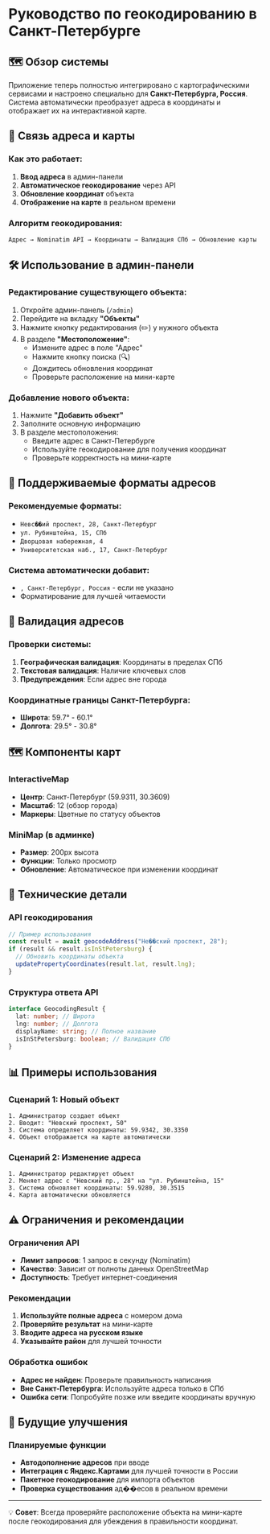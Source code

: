 # Руководство по геокодированию в Санкт-Петербурге

## 🗺️ Обзор системы

Приложение теперь полностью интегрировано с картографическими сервисами и настроено специально для **Санкт-Петербурга, Россия**. Система автоматически преобразует адреса в координаты и отображает их на интерактивной карте.

## 📍 Связь адреса и карты

### Как это работает:

1. **Ввод адреса** в админ-панели
2. **Автоматическое геокодирование** через API
3. **Обновление координат** объекта
4. **Отображение на карте** в реальном времени

### Алгоритм геокодирования:

```
Адрес → Nominatim API → Координаты → Валидация СПб → Обновление карты
```

## 🛠️ Использование в админ-панели

### Редактирование существующего объекта:

1. Откройте админ-панель (`/admin`)
2. Перейдите на вкладку **"Объекты"**
3. Нажмите кнопку редактирования (✏️) у нужного объекта
4. В разделе **"Местоположение"**:
   - Измените адрес в поле "Адрес"
   - Нажмите кнопку поиска (🔍)
   - Дождитесь обновления координат
   - Проверьте расположение на мини-карте

### Добавление нового объекта:

1. Нажмите **"Добавить объект"**
2. Заполните основную информацию
3. В разделе местоположения:
   - Введите адрес в Санкт-Петербурге
   - Используйте геокодирование для получения координат
   - Проверьте корректность на мини-карте

## 📍 Поддерживаемые форматы адресов

### Рекомендуемые форматы:

- `Невс��ий проспект, 28, Санкт-Петербург`
- `ул. Рубинштейна, 15, СПб`
- `Дворцовая набережная, 4`
- `Университетская наб., 17, Санкт-Петербург`

### Система автоматически добавит:

- `, Санкт-Петербург, Россия` - если не указано
- Форматирование для лучшей читаемости

## 🎯 Валидация адресов

### Проверки системы:

1. **Географическая валидация**: Координаты в пределах СПб
2. **Текстовая валидация**: Наличие ключевых слов
3. **Предупреждения**: Если адрес вне города

### Координатные границы Санкт-Петербурга:

- **Широта**: 59.7° - 60.1°
- **Долгота**: 29.5° - 30.8°

## 🗺️ Компоненты карт

### InteractiveMap

- **Центр**: Санкт-Петербург (59.9311, 30.3609)
- **Масштаб**: 12 (обзор города)
- **Маркеры**: Цветные по статусу объектов

### MiniMap (в админке)

- **Размер**: 200px высота
- **Функции**: Только просмотр
- **Обновление**: Автоматическое при изменении координат

## 🔧 Технические детали

### API геокодирования

```javascript
// Пример использования
const result = await geocodeAddress("Не��ский проспект, 28");
if (result && result.isInStPetersburg) {
  // Обновить координаты объекта
  updatePropertyCoordinates(result.lat, result.lng);
}
```

### Структура ответа API

```typescript
interface GeocodingResult {
  lat: number; // Широта
  lng: number; // Долгота
  displayName: string; // Полное название
  isInStPetersburg: boolean; // Валидация СПб
}
```

## 📊 Примеры использования

### Сценарий 1: Новый объект

```
1. Администратор создает объект
2. Вводит: "Невский проспект, 50"
3. Система определяет координаты: 59.9342, 30.3350
4. Объект отображается на карте автоматически
```

### Сценарий 2: Изменение адреса

```
1. Администратор редактирует объект
2. Меняет адрес с "Невский пр., 28" на "ул. Рубинштейна, 15"
3. Система обновляет координаты: 59.9280, 30.3515
4. Карта автоматически обновляется
```

## ⚠️ Ограничения и рекомендации

### Ограничения API

- **Лимит запросов**: 1 запрос в секунду (Nominatim)
- **Качество**: Зависит от полноты данных OpenStreetMap
- **Доступность**: Требует интернет-соединения

### Рекомендации

1. **Используйте полные адреса** с номером дома
2. **Проверяйте результат** на мини-карте
3. **Вводите адреса на русском языке**
4. **Указывайте район** для лучшей точности

### Обработка ошибок

- **Адрес не найден**: Проверьте правильность написания
- **Вне Санкт-Петербурга**: Используйте адреса только в СПб
- **Ошибка сети**: Попробуйте позже или введите координаты вручную

## 🚀 Будущие улучшения

### Планируемые функции

- **Автодополнение адресов** при вводе
- **Интеграция с Яндекс.Картами** для лучшей точности в России
- **Пакетное геокодирование** для импорта объектов
- **Проверка существования** ад��есов в реальном времени

---

💡 **Совет**: Всегда проверяйте расположение объекта на мини-карте после геокодирования для убеждения в правильности координат.
